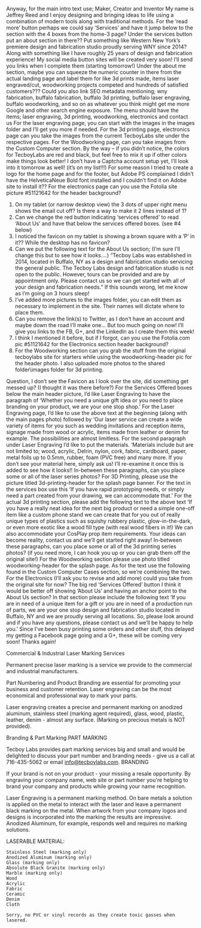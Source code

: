 Anyway, for the main intro text use;
Maker, Creator and Inventor
My name is Jeffrey Reed and I enjoy designing and bringing ideas to life using a combination of modern tools along with traditional methods.
For the ‘read more’ button perhaps we could say ‘Services’ and have it jump below to the section with the 4 boxes from the home-3 page?
Under the services button put an about section in there?? Put something like Western New York’s premiere design and fabrication studio proudly serving WNY since 2014? Along with something like I have roughly 25 years of design and fabrication experience!
My social media button sites will be created very soon! I’ll send you links when I complete them (starting tomorrow!)
Under the about me section, maybe you can squeeze the numeric counter in there from the actual landing page and label them for like 3d prints made, items laser engraved/cut, woodworking projects competed and hundreds of satisfied customers???
Could you also link SEO metadata mentioning; wny fabrication, buffalo fabrication, buffalo 3d printing, buffalo laser engraving, buffalo woodworking, and so on as whatever you think might get me more Google and other search engine exposure.
The menu should have the items; laser engraving, 3d printing, woodworking, electronics and contact us
For the laser engraving page, you can start with the images in the images folder and I’ll get you more if needed. For the 3d printing page, electronics page can you take the images from the current TecboyLabs site under the respective pages. For the Woodworking page, can you take images from the Custom Computer section.
By the way – if you didn’t notice, the colors for TecboyLabs are red and black, but feel free to mix it up if other colors make things look better!
I don’t have a Captcha account setup yet, I’ll look into it tomorrow as well! (it’s on my list!!!)
For some reason I tried to create a logo for the home page and for the footer, but Adobe PS complained I didn’t have the HelveticaNeue Bold font installed and I couldn’t find it on Adobe site to install it??
For the electronics page can you use the Fotolia site picture #51121642 for the header background?




1)	On my tablet (or narrow desktop view) the 3 dots of upper right menu shows the email cut off? Is there a way to make it 2 lines instead of 1?
2)	Can we change the red button indicating ‘services offered’ to read ‘About Us’ and have that below the services offered boxes. (see #4 below)
3)	I noticed the favicon on my tablet is showing a brown square with a ‘P’ in it?? While the desktop has no favicon?
4)	Can we put the following text for the About Us section; (I’m sure I’ll change this but to see how it looks….)
“Tecboy Labs was established in 2014, located in Buffalo, NY as a design and fabrication studio servicing the general public.
The Tecboy Labs design and fabrication studio is not open to the public. However, tours can be provided and are by appointment only. Please contact us so we can get started with all of your design and fabrication needs.” If this sounds wrong, let me know as I’m going on 3 hours sleep!
5)	I’ve added more pictures to the images folder, you can edit them as necessary to implement in the site. Their names will dictate where to place them.
6)	Can you remove the link(s) to Twitter, as I don’t have an account and maybe down the road I’ll make one… But too much going on now! I’ll give you links to the FB, G+, and the LinkedIn as I create them this week!
7)	I think I mentioned it before, but if I forgot, can you use the Fotolia.com pic #51121642 for the Electronics section header background?
8)	For the Woodworking section can you grab the stuff from the original tecboylabs site for starters while using the woodworking-header pic for the header photo. I also uploaded more photos to the shared folder\images folder for 3d printing.



Question, I don’t see the Favicon as I look over the site, did something get messed up? (I thought it was there before?)
For the Services Offered boxes below the main header picture, I’d like Laser Engraving to have the paragraph of ‘Whether you need a unique gift idea or you need to place branding on your product, we are your one stop shop.’ For the Laser Engraving page, I’d like to use the above text at the beginning (along with the main pages photo) followed by ‘Our laser service can create a wide variety of items for you such as wedding invitations and reception items, signage made from wood or acrylic, items made from leather or denim for example. The possibilities are almost limitless.
For the second paragraph under Laser Engraving I’d like to put the materials. ‘Materials include but are not limited to; wood, acrylic, Delrin, nylon, cork, fabric, cardboard, paper, metal foils up to 0.5mm, rubber, foam (PVC free) and many more. If you don’t see your material here, simply ask us! I’ll re-examine it once this is added to see how it looks!! In-between these paragraphs, can you place some or all of the laser series photos?
For 3D Printing, please use the picture titled 3d-printing-header for the splash page banner. For the text in the services box use this ‘If you have rapid prototyping needs, or simply need a part created from your drawing, we can accommodate that.’  For the actual 3d printing section, please add the following text to the above text ‘If you have a really neat idea for the next big product or need a simple one-off item like a custom phone stand we can create that for you out of really unique types of plastics such as squishy rubbery plastic, glow-in-the-dark, or even more exotic like a wood fill type (with real wood fibers in it!) We can also accommodate your CosPlay prop item requirements. Your ideas can become reality, contact us and we’ll get started right away! In-between these paragraphs, can you place some or all of the 3d printing series photos? (if you need more, I can hook you up or you can grab them off the original site!)
For the Woodworking section please use photo titled woodworking-header for the splash page. As for the text use the following found in the Custom Computer Cases section, so we’re combining the two.
For the Electronics (I’ll ask you to revise and add more) could you take from the original site for now?
The big red ‘Services Offered’ button I think it would be better off showing ‘About Us’ and having an anchor point to the About Us section? In that section please include the following text ‘If you are in need of a unique item for a gift or you are in need of a production run of parts, we are your one stop design and fabrication studio located in Buffalo, NY and we are proudly serving all locations. So, please look around and if you have any questions, please contact us and we’ll be happy to help you.’
Since I’ve been busy printing some orders and other stuff, this delayed my getting a Facebook page going and a G+, these will be coming very soon! Thanks again!



Commercial & Industrial Laser Marking Services

Permanent precise laser marking is a service we provide to the commercial and industrial manufacturers.

Part Numbering and Product Branding are essential for promoting your business and customer retention. Laser engraving can be the most economical and professional way to mark your parts.

Laser engraving creates a precise and permanent marking on anodized aluminum, stainless steel (marking agent required), glass, wood, plastic, leather, denim - almost any surface. (Marking on precious metals is NOT provided).

 
Branding & Part Marking
PART MARKING

Tecboy Labs provides part marking services big and small and would be delighted to discuss your part number and branding needs - give us a call at 716-435-5062 or email info@tecboylabs.com.
BRANDING

If your brand is not on your product - your missing a resale opportunity. By engraving your company name, web site or part number you're helping to brand your company and products while growing your name recognition.

Laser Engraving is a permanent marking method. On bare metals a solution is applied on the metal to interact with the laser and leave a permanent black marking on the metal. When artwork from your company logos and designs is incorporated into the marking the results are impressive. Anodized Aluminum, for example, responds well and requires no marking solutions.

 
LASERABLE MATERIAL:

    Stainless Steel (marking only)
    Anodized Aluminum (marking only)
    Glass (marking only)
    Absolute Black Granite (marking only)
    Marble (marking only)
    Wood
    Acrylic
    Fabric
    Ceramic
    Denim
    Cloth

    Sorry, no PVC or vinyl records as they create toxic gasses when lasered.

 
